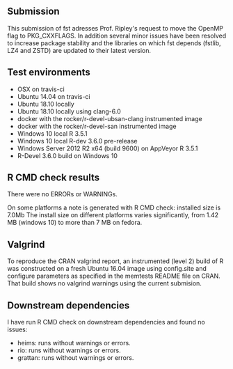 
## Submission

This submission of fst adresses Prof. Ripley's request to move the OpenMP flag to PKG_CXXFLAGS.
In addition several minor issues have been resolved to increase package stability and the
libraries on which fst depends (fstlib, LZ4 and ZSTD) are updated to their latest version.

## Test environments

* OSX on travis-ci
* Ubuntu 14.04 on travis-ci
* Ubuntu 18.10 locally
* Ubuntu 18.10 locally using clang-6.0
* docker with the rocker/r-devel-ubsan-clang instrumented image
* docker with the rocker/r-devel-san instrumented image
* Windows 10 local R 3.5.1
* Windows 10 local R-dev 3.6.0 pre-release
* Windows Server 2012 R2 x64 (build 9600) on AppVeyor R 3.5.1
* R-Devel 3.6.0 build on Windows 10

## R CMD check results

There were no ERRORs or WARNINGs.

On some platforms a note is generated with R CMD check:
   installed size is 7.0Mb
The install size on different platforms varies significantly, from 1.42 MB (windows 10) to more than 7 MB on fedora.

## Valgrind

To reproduce the CRAN valgrind report, an instrumented (level 2) build of R was constructed on a fresh Ubuntu 16.04 image using config.site and configure parameters as specified in the memtests README file on CRAN. That build shows no valgrind warnings using the current submision.

## Downstream dependencies

I have run R CMD check on downstream dependencies and found no issues:

* heims: runs without warnings or errors.
* rio: runs without warnings or errors.
* grattan: runs without warnings or errors.

